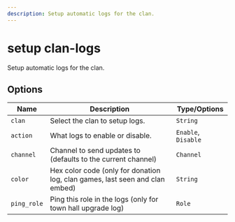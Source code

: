 ```yaml
---
description: Setup automatic logs for the clan.
---
```


# setup clan-logs

Setup automatic logs for the clan.

## Options

| Name | Description | Type/Options |
|------|-------------|--------------|
| `clan` | Select the clan to setup logs. | `String` |
| `action` | What logs to enable or disable. | `Enable`, `Disable` |
| `channel` | Channel to send updates to (defaults to the current channel) | `Channel` |
| `color` | Hex color code (only for donation log, clan games, last seen and clan embed) | `String` |
| `ping_role` | Ping this role in the logs (only for town hall upgrade log) | `Role` |

